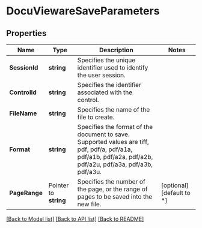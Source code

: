 # DocuViewareSaveParameters

## Properties

Name | Type | Description | Notes
------------ | ------------- | ------------- | -------------
**SessionId** | **string** | Specifies the unique identifier used to identify the user session. | 
**ControlId** | **string** | Specifies the identifier associated with the control. | 
**FileName** | **string** | Specifies the name of the file to create. | 
**Format** | **string** | Specifies the format of the document to save.  Supported values are tiff, pdf, pdf/a, pdf/a1a, pdf/a1b, pdf/a2a, pdf/a2b, pdf/a2u, pdf/a3a, pdf/a3b, pdf/a3u. | 
**PageRange** | Pointer to **string** | Specifies the number of the page, or the range of pages to be saved into the new file. | [optional] [default to *]

[[Back to Model list]](../README.md#documentation-for-models) [[Back to API list]](../README.md#documentation-for-api-endpoints) [[Back to README]](../README.md)


